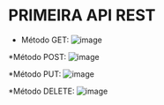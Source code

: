 <h1>PRIMEIRA API REST</h1>

* Método GET:
![image](https://github.com/Andre-Bernardes200/Bertoti/assets/127262908/86dcdb19-ea03-4565-b899-a56a40e36184)

*Método POST:
![image](https://github.com/Andre-Bernardes200/Bertoti/assets/127262908/0e832591-d4a5-40f4-83d3-6447458f30a5)

*Método PUT:
![image](https://github.com/Andre-Bernardes200/Bertoti/assets/127262908/0873a811-d21a-4cfc-b2a6-b74b6018cacb)

*Método DELETE:
![image](https://github.com/Andre-Bernardes200/Bertoti/assets/127262908/33798e63-b51b-4663-ac0f-a2b4b02c5716)
